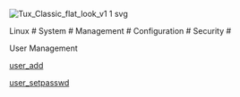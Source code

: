 
![Tux_Classic_flat_look_v1 1 svg](https://github.com/krimsoda/Linux-Notes/assets/160830222/54b23f2e-99c3-45d3-81a7-e90c6d724f95)


Linux # System # Management # Configuration # Security # 

User Management

[user_add](user_add.sh)

[user_setpasswd](user_setpasword.sh)
